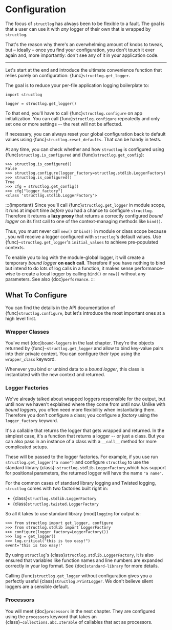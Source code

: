 # Configuration

The focus of `structlog` has always been to be flexible to a fault.
The goal is that a user can use it with *any* logger of their own that is wrapped by `structlog`.

That's the reason why there's an overwhelming amount of knobs to tweak, but
– ideally – once you find your configuration, you don't touch it ever again and, more importantly:
don't see any of it in your application code.

---

Let's start at the end and introduce the ultimate convenience function that relies purely on configuration: {func}`structlog.get_logger`.

The goal is to reduce your per-file application logging boilerplate to:

```
import structlog

logger = structlog.get_logger()
```

To that end, you'll have to call {func}`structlog.configure` on app initialization.
You can call {func}`structlog.configure` repeatedly and only set one or more settings -- the rest will not be affected.

If necessary, you can always reset your global configuration back to default values using {func}`structlog.reset_defaults`.
That can be handy in tests.

At any time, you can check whether and how `structlog` is configured using {func}`structlog.is_configured` and {func}`structlog.get_config`}:

```pycon
>>> structlog.is_configured()
False
>>> structlog.configure(logger_factory=structlog.stdlib.LoggerFactory)
>>> structlog.is_configured()
True
>>> cfg = structlog.get_config()
>>> cfg["logger_factory"]
<class 'structlog.stdlib.LoggerFactory'>
```

:::{important}
Since you'll call {func}`structlog.get_logger` in module scope, it runs at import time *before* you had a chance to configure `structlog`.
Therefore it returns a **lazy proxy** that returns a correctly configured *bound logger* on its first call to one of the context-managing methods like `bind()`.

Thus, you must never call `new()` or `bind()` in module or class scope because , you will receive a logger configured with `structlog`'s default values.
Use {func}`~structlog.get_logger`'s `initial_values` to achieve pre-populated contexts.

To enable you to log with the module-global logger, it will create a temporary *bound logger* **on each call**.
Therefore if you have nothing to bind but intend to do lots of log calls in a function, it makes sense performance-wise to create a local logger by calling `bind()` or `new()` without any parameters.
See also {doc}`performance`.
:::


## What To Configure

You can find the details in the API documentation of {func}`structlog.configure`, but let's introduce the most important ones at a high level first.


### Wrapper Classes

You've met {doc}`bound-loggers` in the last chapter.
They're the objects returned by {func}`~structlog.get_logger` and allow to bind key-value pairs into their private context.
You can configure their type using the `wrapper_class` keyword.

Whenever you bind or unbind data to a *bound logger*, this class is instantiated with the new context and returned.


### Logger Factories

We've already talked about wrapped loggers responsible for the output, but until now we haven't explained where they come from until now.
Unlike with *bound loggers*, you often need more flexibility when instantiating them.
Therefore you don't configure a class; you configure a *factory* using the `logger_factory` keyword.

It's a callable that returns the logger that gets wrapped and returned.
In the simplest case, it's a function that returns a logger -- or just a class.
But you can also pass in an instance of a class with a `__call__` method for more complicated setups.

These will be passed to the logger factories.
For example, if you use run `structlog.get_logger("a name")` and configure `structlog` to use the standard library {class}`~structlog.stdlib.LoggerFactory`,which has support for positional parameters, the returned logger will have the name `"a name"`.

For the common cases of standard library logging and Twisted logging, `structlog` comes with two factories built right in:

- {class}`structlog.stdlib.LoggerFactory`
- {class}`structlog.twisted.LoggerFactory`

So all it takes to use standard library {mod}`logging` for output is:

```
>>> from structlog import get_logger, configure
>>> from structlog.stdlib import LoggerFactory
>>> configure(logger_factory=LoggerFactory())
>>> log = get_logger()
>>> log.critical("this is too easy!")
event='this is too easy!'
```

By using `structlog`'s {class}`structlog.stdlib.LoggerFactory`, it is also ensured that variables like function names and line numbers are expanded correctly in your log format.
See {doc}`standard-library` for more details.

Calling {func}`structlog.get_logger` without configuration gives you a perfectly useful {class}`structlog.PrintLogger`.
We don't believe silent loggers are a sensible default.


### Processors

You will meet {doc}`processors` in the next chapter.
They are configured using the `processors` keyword that takes an {class}`~collections.abc.Iterable` of callables that act as processors.
